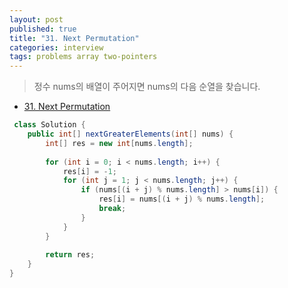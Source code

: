 ```yaml
---
layout: post
published: true
title: "31. Next Permutation"
categories: interview
tags: problems array two-pointers
---
```


> 정수 nums의 배열이 주어지면 nums의 다음 순열을 찾습니다.

- [31. Next Permutation](https://leetcode.com/problems/next-permutation/)


```java
 class Solution {
    public int[] nextGreaterElements(int[] nums) {
        int[] res = new int[nums.length];
        
        for (int i = 0; i < nums.length; i++) {
            res[i] = -1;
            for (int j = 1; j < nums.length; j++) {
                if (nums[(i + j) % nums.length] > nums[i]) {
                    res[i] = nums[(i + j) % nums.length];
                    break;
                }
            }
        }
        
        return res;
    }
}
```
